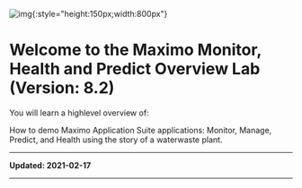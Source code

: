 ![img](/img/apm_fs21/faststart2021.png){:style="height:150px;width:800px"}

# Welcome to the Maximo Monitor, Health and Predict Overview Lab <br> (Version: 8.2)

You will learn a highlevel overview of:
 
 How to demo Maximo Application Suite applications: Monitor, Manage, Predict, and Health using the story of a waterwaste plant. 

---

**Updated: 2021-02-17**

---